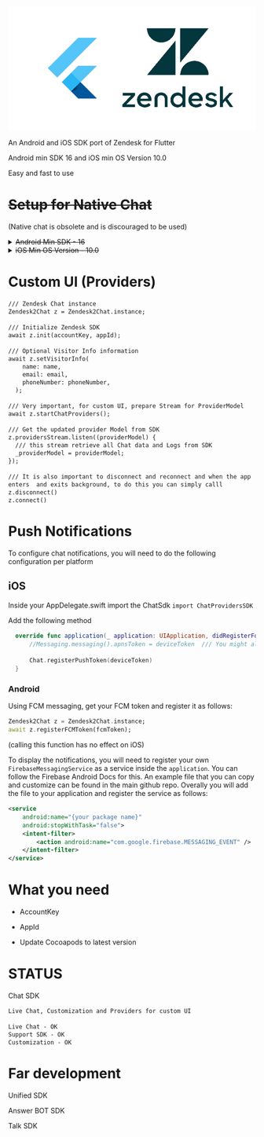![](zendesk2.jpg)

An Android and iOS SDK port of Zendesk for Flutter

Android min SDK 16 and iOS min OS Version 10.0

Easy and fast to use

# <del>Setup for Native Chat</del> 
(Native chat is obsolete and is discouraged to be used)

<details>
  <summary><del>Android Min SDK - 16</del></summary>


  android/app/src/main/res/values/styles.xml
  
  Add the following style

        <style name="ZendeskTheme" parent="ZendeskSdkTheme.Light">    
          <item name="colorPrimary">#FF5148</item>
          <item name="colorPrimaryDark">#FF5148</item>
          <item name="colorAccent">#FF5148</item>
        </style>


  android/app/src/main/AndroidManifest.xml

  Inside <application> tag, insert the following Activity


        <activity android:name="zendesk.messaging.MessagingActivity"
            android:theme="@style/ZendeskTheme" />

</details>

<details>
  <summary><del>iOS Min OS Version - 10.0</del></summary>
  
  In AppDelegate.swift should look like this
  
    override func application(_ application: UIApplication, didFinishLaunchingWithOptions launchOptions: [UIApplication.LaunchOptionsKey: Any]?) -> Bool {
      GeneratedPluginRegistrant.register(with: self)
    
      //Snippet to make rootView as navigatable
      let flutterViewController = window?.rootViewController as! FlutterViewController
      let navigationController = UINavigationController.init(rootViewController: flutterViewController)
      navigationController.isNavigationBarHidden = true
      window.rootViewController = navigationController
      window.makeKeyAndVisible()

      return super.application(application, didFinishLaunchingWithOptions: launchOptions)
    }
  
  You can have pre loaded localization with "Localizable.string"
  
  See [example/ios/Runnner/Localizable.string](https://github.com/KohlsAdrian/zendesk2/blob/main/example/ios/Runner)
  
  See: https://developer.zendesk.com/embeddables/docs/ios_support_sdk/localize_text
  
</details>

# Custom UI (Providers)

    /// Zendesk Chat instance
    Zendesk2Chat z = Zendesk2Chat.instance;

    /// Initialize Zendesk SDK
    await z.init(accountKey, appId);
    
    /// Optional Visitor Info information
    await z.setVisitorInfo(
        name: name,
        email: email,
        phoneNumber: phoneNumber,
      );
      
    /// Very important, for custom UI, prepare Stream for ProviderModel
    await z.startChatProviders();
    
    /// Get the updated provider Model from SDK
    z.providersStream.listen((providerModel) {
      /// this stream retrieve all Chat data and Logs from SDK
      _providerModel = providerModel;
    });

    /// It is also important to disconnect and reconnect and when the app enters  and exits background, to do this you can simply calll
    z.disconnect() 
    z.connect()



# Push Notifications

   To configure chat notifications, you will need to do the following configuration per platform

## iOS

  Inside your AppDelegate.swift import the ChatSdk
  `import ChatProvidersSDK`

  Add the following method
  ``` swift
    override func application(_ application: UIApplication, didRegisterForRemoteNotificationsWithDeviceToken deviceToken: Data) {
        //Messaging.messaging().apnsToken = deviceToken  /// You might already have this if you are using firebase messaging
        
        Chat.registerPushToken(deviceToken)
    }
  ```
### Android

Using FCM messaging, get your FCM token and register it as follows:

``` dart
Zendesk2Chat z = Zendesk2Chat.instance;
await z.registerFCMToken(fcmToken);
```
(calling this function has no effect on iOS)

To display the notifications, you will need to register your own `FirebaseMessagingService` as a service inside the `application`. You can follow the Firebase Android Docs for this. An example file that you can copy and customize can be found in the main github repo. Overally you will add the file to your application and register the service as follows:

``` xml
<service
    android:name="{your package name}"
    android:stopWithTask="false">
    <intent-filter>
        <action android:name="com.google.firebase.MESSAGING_EVENT" />
    </intent-filter>
</service>
```


# What you need

 * AccountKey

 * AppId
 
 * Update Cocoapods to latest version

# STATUS

  Chat SDK

    Live Chat, Customization and Providers for custom UI
  
    Live Chat - OK
    Support SDK - OK
    Customization - OK
    
# Far development

  Unified SDK

  Answer BOT SDK
  
  Talk SDK
